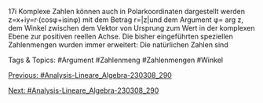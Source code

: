 17i
Komplexe Zahlen können auch in Polarkoordinaten dargestellt werden z=x+iy=r·(cosφ+isinφ)
mit dem Betrag r=|z|und dem Argument φ= arg z, dem Winkel zwischen dem Vektor von Ursprung
zum Wert in der komplexen Ebene zur positiven reellen Achse.
Die bisher eingeführten speziellen Zahlenmengen wurden immer erweitert: Die natürlichen Zahlen sind

   Tags & Topics:
   #Argument
   #Zahlenmeng
   #Zahlenmengen
   #Winkel

[Previous: #Analysis-Lineare_Algebra-230308_290](Analysis-Lineare_Algebra-230308_290.md)

[Next: #Analysis-Lineare_Algebra-230308_290](Analysis-Lineare_Algebra-230308_290.md)